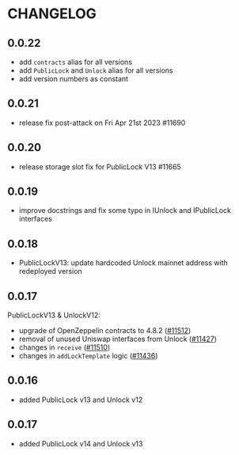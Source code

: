# CHANGELOG

## 0.0.22

- add `contracts` alias for all versions
- add `PublicLock` and `Unlock` alias for all versions
- add version numbers as constant

## 0.0.21

- release fix post-attack on Fri Apr 21st 2023 #11690

## 0.0.20

- release storage slot fix for PublicLock V13 #11665

## 0.0.19

- improve docstrings and fix some typo in IUnlock and IPublicLock interfaces

## 0.0.18

- PublicLockV13: update hardcoded Unlock mainnet address with redeployed version

## 0.0.17

PublicLockV13 & UnlockV12:

- upgrade of OpenZeppelin contracts to 4.8.2 ([#11512](https://github.com/unlock-protocol/unlock/pull/11512))
- removal of unused Uniswap interfaces from Unlock ([#11427](https://github.com/unlock-protocol/unlock/pull/11427))
- changes in `receive` ([#11510](https://github.com/unlock-protocol/unlock/pull/11510))
- changes in `addLockTemplate` logic ([#11436](https://github.com/unlock-protocol/unlock/pull/11436))

## 0.0.16

- added PublicLock v13 and Unlock v12

## 0.0.17

- added PublicLock v14 and Unlock v13
